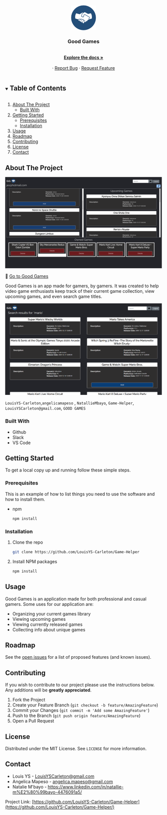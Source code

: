 <!-- PROJECT LOGO -->
<br />
<p align="center">
  <a href="https://github.com/LouisYS-Carleton/Game-Helper">
    <img src="./public/images/toppng.com-handshake-icon-png-shake-hands-icon-orange-542x542.png" alt="Logo" width="80" height="80">
  </a>

  <h3 align="center">Good Games</h3>

  <p align="center">
    <br />
    <a href="https://github.com/LouisYS-Carleton/Game-Helper"><strong>Explore the docs »</strong></a>
    <br />
    <br />
    ·
    <a href="https://github.com/LouisYS-Carleton/Game-Helper/issues">Report Bug</a>
    ·
    <a href="https://github.com/LouisYS-Carleton/Game-Helper/issues">Request Feature</a>
  </p>
</p>

<!-- TABLE OF CONTENTS -->
<details open="open">
  <summary><h2 style="display: inline-block">Table of Contents</h2></summary>
  <ol>
    <li>
      <a href="#about-the-project">About The Project</a>
      <ul>
        <li><a href="#built-with">Built With</a></li>
      </ul>
    </li>
    <li>
      <a href="#getting-started">Getting Started</a>
      <ul>
        <li><a href="#prerequisites">Prerequisites</a></li>
        <li><a href="#installation">Installation</a></li>
      </ul>
    </li>
    <li><a href="#usage">Usage</a></li>
    <li><a href="#roadmap">Roadmap</a></li>
    <li><a href="#contributing">Contributing</a></li>
    <li><a href="#license">License</a></li>
    <li><a href="#contact">Contact</a></li>
  </ol>
</details>

<!-- ABOUT THE PROJECT -->

## About The Project

<img src="./public/images/README.png" alt="Good Games">

:link: [Go to Good Games](https://game-helper.herokuapp.com/)

Good Games is an app made for gamers, by gamers. It was created to help video game enthusiasts keep track of their current game collection, view upcoming games, and even search game titles.

<img src="./public/images/README_result.png" alt="Good Games">

`LouisYS-Carleton`,`angelicamapeso` , `NatallieMbayo`, `Game-Helper`, `LouisYSCarleton@gmail.com`, `GOOD GAMES`

### Built With

- Github
- Slack
- VS Code

<!-- GETTING STARTED -->

## Getting Started

To get a local copy up and running follow these simple steps.

### Prerequisites

This is an example of how to list things you need to use the software and how to install them.

- npm
  ```sh
  npm install
  ```

### Installation

1. Clone the repo
   ```sh
   git clone https://github.com/LouisYS-Carleton/Game-Helper
   ```
2. Install NPM packages
   ```sh
   npm install
   ```

<!-- USAGE EXAMPLES -->

## Usage

Good Games is an application made for both professional and casual gamers. Some uses for our application are:

- Organizing your current games library
- Viewing upcoming games
- Viewing currently released games
- Collecting info about unique games

<!-- ROADMAP -->

## Roadmap

See the [open issues](https://github.com/LouisYS-Carleton/Game-Helper/issues) for a list of proposed features (and known issues).

<!-- CONTRIBUTING -->

## Contributing

If you wish to contribute to our project please use the instructions below. Any additions will be **greatly appreciated**.

1. Fork the Project
2. Create your Feature Branch (`git checkout -b feature/AmazingFeature`)
3. Commit your Changes (`git commit -m 'Add some AmazingFeature'`)
4. Push to the Branch (`git push origin feature/AmazingFeature`)
5. Open a Pull Request

<!-- LICENSE -->

## License

Distributed under the MIT License. See `LICENSE` for more information.

<!-- CONTACT -->

## Contact

- Louis YS - LouisYSCarleton@gmail.com
- Angelica Mapeso - angelica.mapeso@gmail.com
- Natalie M'bayo - https://www.linkedin.com/in/natallie-m%E2%80%99bayo-4476091a5/

Project Link: [https://github.com/LouisYS-Carleton/Game-Helper](https://github.com/LouisYS-Carleton/Game-Helper/)
